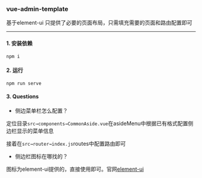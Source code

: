 ### vue-admin-template

基于element-ui 只提供了必要的页面布局，只需填充需要的页面和路由配置即可

---
#### 1. 安装依赖

`npm i`

#### 2. 运行

`npm run serve`

#### 3. Questions

+ 侧边菜单栏怎么配置？

定位目录`src→components→CommonAside.vue`在asideMenu中根据已有格式配置侧边栏显示的菜单信息

接着在`src→router→index.js`routes中配置路由即可

+ 侧边栏图标在哪找的？

图标为element-ui提供的，直接使用即可。官网[element-ui](https://element.eleme.io/#/zh-CN/component/icon)
